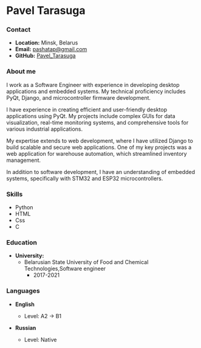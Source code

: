 # Pavel Tarasuga

### Contact
* __Location:__ Minsk, Belarus
* __Email:__ pashatap@gmail.com
* __GitHub:__ [Pavel_Tarasuga](https://github.com/pashatap)

### About me
I work as a Software Engineer with experience in developing desktop applications and embedded systems. My technical proficiency includes PyQt, Django, and microcontroller firmware development.

I have experience in creating efficient and user-friendly desktop applications using PyQt. My projects include complex GUIs for data visualization, real-time monitoring systems, and comprehensive tools for various industrial applications.

My expertise extends to web development, where I have utilized Django to build scalable and secure web applications. One of my key projects was a web application for warehouse automation, which streamlined inventory management.

In addition to software development, I have an understanding of embedded systems, specifically with STM32 and ESP32 microcontrollers.

### Skills
* Python
* HTML
* Css
* C


### Education
* __University:__ 
    + Belarusian State University of Food and Chemical Technologies,Software engineer
        - 2017-2021 


### Languages

- **English**
  - Level: A2 -> B1

- **Russian**
  - Level: Native

